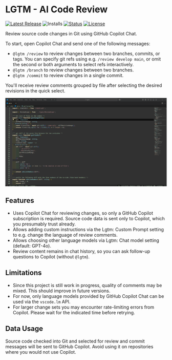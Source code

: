 # LGTM - AI Code Review

[![Latest Release](https://flat.badgen.net/github/release/cpulvermacher/lgtm)](https://github.com/cpulvermacher/lgtm/releases)
![Installs](https://vsmarketplacebadges.dev/installs-short/cpulvermacher.lgtm.svg)
[![Status](https://flat.badgen.net/github/checks/cpulvermacher/lgtm)](https://github.com/cpulvermacher/lgtm/actions/workflows/node.js.yml)
[![License](https://flat.badgen.net/github/license/cpulvermacher/lgtm)](./LICENSE)

Review source code changes in Git using GitHub Copilot Chat.

To start, open Copilot Chat and send one of the following messages:
- `@lgtm /review` to review changes between two branches, commits, or tags. You can specify git refs using e.g. `/review develop main`, or omit the second or both arguments to select refs interactively.
- `@lgtm /branch` to review changes between two branches.
- `@lgtm /commit` to review changes in a single commit.

You'll receive review comments grouped by file after selecting the desired revisions in the quick select.

![Demo](./images/demo.gif)

## Features
- Uses Copilot Chat for reviewing changes, so only a GitHub Copilot subscription is required. Source code data is sent only to Copilot, which you presumably trust already.
- Allows adding custom instructions via the Lgtm: Custom Prompt setting to e.g. change the language of review comments.
- Allows choosing other language models via Lgtm: Chat model setting (default: GPT-4o).
- Review content remains in chat history, so you can ask follow-up questions to Copilot (without `@lgtm`).

## Limitations
- Since this project is still work in progress, quality of comments may be mixed. This should improve in future versions.
- For now, only language models provided by GitHub Copilot Chat can be used via the `vscode.lm` API.
- For larger change sets you may encounter rate-limiting errors from Copilot. Please wait for the indicated time before retrying.

## Data Usage
Source code checked into Git and selected for review and commit messages will be sent to GitHub Copilot.
Avoid using it on repositories where you would not use Copilot.


